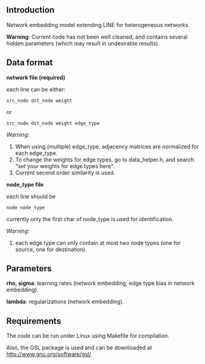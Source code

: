 Introduction
------------------
Network embedding model extending LINE for heterogeneous networks.

__Warning__: Current code has not been well cleaned, and contains several hidden parameters (which may result in undesirable results).

Data format
-----------------
**network file (required)**

each line can be either:
```
src_node dst_node weight
```
or
```
src_node dst_node weight edge_type
```

_Warning_:

1. When using (multiple) edge_type, adjacency matrices are normalized for each edge_type.
2. To change the weights for edge types, go to data_helper.h, and search "set your weights for edge types here".
3. Current second order similarity is used.

**node_type file**

each line should be
```
node node_type
```

currently only the first char of node_type is used for identification.

_Warning_:

1. each edge type can only contain at most two node types (one for source, one for destination).


Parameters
---------------

**rho, sigma**: learning rates (network embedding, edge type bias in network embedding).

**lambda**: regularizations (network embedding).


Requirements
-----------------
The code can be run under Linux using Makefile for compilation.

Also, the GSL package is used and can be downloaded at http://www.gnu.org/software/gsl/
